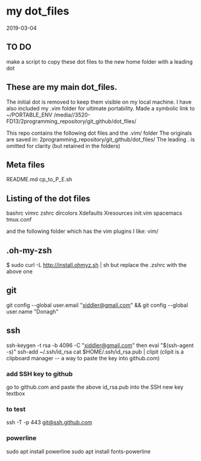 # my dot_files
2019-03-04 

## TO DO
make a script to copy these dot files to the new home folder with a leading dot





## These are my main dot_files. 
The initial dot is removed to keep them visible on my local machine.
I have also included my .vim folder for ultimate portability.
Made a symbolic link to ~/PORTABLE_ENV
/media/<myname>/3520-FD13/2programming_repository/git_github/dot_files/

This repo contains the following dot files and the .vim/ folder
The originals are saved in: 2programming_repository/git_github/dot_files/
The leading . is omitted for clarity (but retained in the folders)

## Meta files
README.md 
cp_to_P_E.sh

## Listing of the dot files
bashrc
vimrc
zshrc
dircolors
Xdefaults
Xresources
init.vim
spacemacs
tmux.conf

and the following folder which has the vim plugins I like:
vim/


## .oh-my-zsh
$ sudo curl -L http://install.ohmyz.sh | sh
but replace the .zshrc with the above one

## git
git config --global user.email "xiddler@gmail.com" &&   git config --global user.name "Donagh"

## ssh
ssh-keygen -t rsa -b 4096 -C "xiddler@gmail.com"
then
eval "$(ssh-agent -s)"
ssh-add ~/.ssh/id_rsa
cat $HOME/.ssh/id_rsa.pub | clipit
(clipit is a clipboard manager -- a way to paste the key into github.com)

### add SSH key to github
go to github.com and paste the above id_rsa.pub into the SSH new key textbox
### to test
ssh -T -p 443 git@ssh.github.com

### powerline
sudo apt install powerline
sudo apt install fonts-powerline



